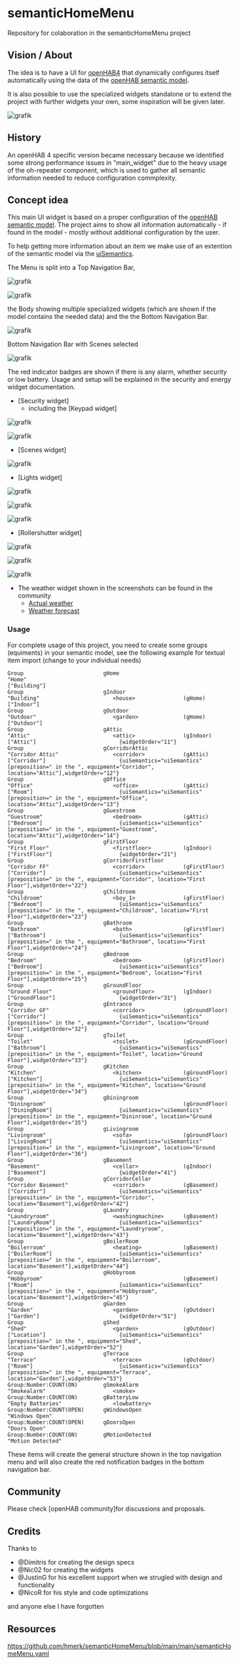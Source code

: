 # semanticHomeMenu
Repository for colaboration in the semanticHomeMenu project

## Vision / About
The idea is to have a UI for [openHAB4](https://www.openhab.org/) that dynamically  configures itself automatically using the data of the [openHAB semantic model](https://www.openhab.org/docs/tutorial/model.html#semantic-model).

It is also possible to use the specialized widgets standalone or to extend the project with further widgets your own, some inspiration will be given later.

![grafik](https://github.com/hmerk/semanticHomeMenu/blob/main/screenshots/Startscreen.jpg)

## History
An openHAB 4 specific version became necessary because we identified some strong performance issues in "main_widget" due to the heavy usage of the oh-repeater component, which is used to gather all semantic information needed to reduce configuration commplexity.

## Concept idea
This main UI widget is based on a proper configuration of the [openHAB semantic model](https://www.openhab.org/docs/tutorial/model.html#semantic-model). The project aims to show all information automatically - if found in the model - mostly without additional configuration by the user.

To help getting more information about an item we make use of an extention of the semantic model via the [uiSemantics](https://community.openhab.org/t/semantic-ui-using-enriched-semantic-to-ease-ui-creation/116882).

The Menu is split into a Top Navigation Bar,

![grafik](https://github.com/hmerk/semanticHomeMenu/blob/main/screenshots//TopNavbar_unselected.jpg)

![grafik](https://github.com/hmerk/semanticHomeMenu/blob/main/screenshots/TopNavbar_selected.jpg)

the Body showing multiple specialized widgets (which are shown if the model contains the needed data) 
and the the Bottom Navigation Bar.

![grafik](https://github.com/hmerk/semanticHomeMenu/blob/main/screenshots/BottomNavbar_unselected.jpg)

Bottom Navigation Bar with Scenes selected

![grafik](https://github.com/hmerk/semanticHomeMenu/blob/main/screenshots/BottomNavbar_ScenesSelected.jpg)

The red indicator badges are shown if there is any alarm, whether security or low battery. Usage and setup will be explained in the security and energy widget documentation.

* [Security widget]
  * including the [Keypad widget]
  
![grafik](https://github.com/hmerk/semanticHomeMenu/blob/main/screenshots/Security.jpg)
  
![grafik](https://github.com/hmerk/semanticHomeMenu/blob/main/screenshots/SecurityPinPad.jpg)
* [Scenes widget]
  
![grafik](https://github.com/hmerk/semanticHomeMenu/blob/main/screenshots/Scenes.jpg)
* [Lights widget]
  
![grafik](https://github.com/hmerk/semanticHomeMenu/blob/main/screenshots/SwitchableLightOff.jpg)
  
![grafik](https://github.com/hmerk/semanticHomeMenu/blob/main/screenshots/DimmableLightOff.jpg)
  
![grafik](https://github.com/hmerk/semanticHomeMenu/blob/main/screenshots/ColorLightOff.jpg)
* [Rollershutter widget]

![grafik](https://github.com/hmerk/semanticHomeMenu/blob/main/screenshots/Rollershutter.jpg)
  
![grafik](https://github.com/hmerk/semanticHomeMenu/blob/main/screenshots/RadiatorControl.jpg)
  
![grafik](https://github.com/hmerk/semanticHomeMenu/blob/main/screenshots/HVAC.jpg)
* The weather widget shown in the screenshots can be found in the community
  * [Actual weather](https://community.openhab.org/t/oh3-main-ui-examples/117928/22)
  * [Weather forecast](https://community.openhab.org/t/oh3-main-ui-examples/117928/30)
  
### Usage
For complete usage of this project, you need to create some groups (equiments) in your semantic model, see the following example for textual item import (change to your individual needs)
```csv
Group                         gHome                                         "Home"                                                                                                       ["Building"]
Group                         gIndoor                                       "Building"                       <house>               (gHome)                                               ["Indoor"]
Group                         gOutdoor                                      "Outdoor"                        <garden>              (gHome)                                               ["Outdoor"]
Group                         gAttic                                        "Attic"                          <attic>               (gIndoor)                                             ["Attic"]                          {widgetOrder="11"}
Group                         gCorridorAttic                                "Corridor Attic"                 <corridor>            (gAttic)                                              ["Corridor"]                       {uiSemantics="uiSemantics"[preposition=" in the ", equipment="Corridor", location="Attic"],widgetOrder="12"}
Group                         gOffice                                       "Office"                         <office>              (gAttic)                                              ["Room"]                           {uiSemantics="uiSemantics"[preposition=" in the ", equipment="Office", location="Attic"],widgetOrder="13"}
Group                         gGuestroom                                    "Guestroom"                      <bedroom>             (gAttic)                                              ["Bedroom"]                        {uiSemantics="uiSemantics"[preposition=" in the ", equipment="Guestroom", location="Attic"],widgetOrder="14"}
Group                         gFirstFloor                                   "First Floor"                    <firstfloor>          (gIndoor)                                             ["FirstFloor"]                     {widgetOrder="21"}
Group                         gCorridorFirstfloor                           "Corridor FF"                    <corridor>            (gFirstFloor)                                         ["Corridor"]                       {uiSemantics="uiSemantics"[preposition=" in the ", equipment="Corridor", location="First Floor"],widgetOrder="22"}
Group                         gChildroom                                    "Childroom"                      <boy_1>               (gFirstFloor)                                         ["Bedroom"]                        {uiSemantics="uiSemantics"[preposition=" in the ", equipment="Childroom", location="First Floor"],widgetOrder="23"}
Group                         gBathroom                                     "Bathroom"                       <bath>                (gFirstFloor)                                         ["Bathroom"]                       {uiSemantics="uiSemantics"[preposition=" in the ", equipment="Bathroom", location="First Floor"],widgetOrder="24"}
Group                         gBedroom                                      "Bedroom"                        <bedroom>             (gFirstFloor)                                         ["Bedroom"]                        {uiSemantics="uiSemantics"[preposition=" in the ", equipment="Bedroom", location="First Floor"],widgetOrder="25"}
Group                         gGroundFloor                                  "Ground Floor"                   <groundfloor>         (gIndoor)                                             ["GroundFloor"]                    {widgetOrder="31"}
Group                         gEntrance                                     "Corridor GF"                    <corridor>            (gGroundFloor)                                        ["Corridor"]                       {uiSemantics="uiSemantics"[preposition=" in the ", equipment="Corridor", location="Ground Floor"],widgetOrder="32"}
Group                         gToilet                                       "Toilet"                         <toilet>              (gGroundFloor)                                        ["Bathroom"]                       {uiSemantics="uiSemantics"[preposition=" in the ", equipment="Toilet", location="Ground Floor"],widgetOrder="33"}
Group                         gKitchen                                      "Kitchen"                        <kitchen>             (gGroundFloor)                                        ["Kitchen"]                        {uiSemantics="uiSemantics"[preposition=" in the ", equipment="Kitchen", location="Ground Floor"],widgetOrder="34"}
Group                         gDiningroom                                   "Diningroom"                                           (gGroundFloor)                                        ["DiningRoom"]                     {uiSemantics="uiSemantics"[preposition=" in the ", equipment="Dininroom", location="Ground Floor"],widgetOrder="35"}
Group                         gLivingroom                                   "Livingroom"                     <sofa>                (gGroundFloor)                                        ["LivingRoom"]                     {uiSemantics="uiSemantics"[preposition=" in the ", equipment="Livingroom", location="Ground Floor"],widgetOrder="36"}
Group                         gBasement                                     "Basement"                       <cellar>              (gIndoor)                                             ["Basement"]                       {widgetOrder="41"}
Group                         gCorridorCellar                               "Corridor Basement"              <corridor>            (gBasement)                                           ["Corridor"]                       {uiSemantics="uiSemantics"[preposition=" in the ", equipment="Corridor", location="Basement"],widgetOrder="42"}
Group                         gLaundry                                      "Laundryroom"                    <washingmachine>      (gBasement)                                           ["LaundryRoom"]                    {uiSemantics="uiSemantics"[preposition=" in the ", equipment="Laundryroom", location="Basement"],widgetOrder="43"}
Group                         gBoilerRoom                                   "Boilerroom"                     <heating>             (gBasement)                                           ["BoilerRoom"]                     {uiSemantics="uiSemantics"[preposition=" in the ", equipment="Boilerroom", location="Basement"],widgetOrder="44"}
Group                         gHobbyroom                                    "Hobbyroom"                                            (gBasement)                                           ["Room"]                           {uiSemantics="uiSemantics"[preposition=" in the ", equipment="Hobbyroom", location="Basement"],widgetOrder="45"}
Group                         gGarden                                       "Garden"                         <garden>              (gOutdoor)                                            ["Garden"]                         {widgetOrder="51"}
Group                         gShed                                         "Shed"                           <garden>              (gOutdoor)                                            ["Location"]                       {uiSemantics="uiSemantics"[preposition=" in the ", equipment="Shed", location="Garden"],widgetOrder="52"}
Group                         gTerrace                                      "Terrace"                        <terrace>             (gOutdoor)                                            ["Room"]                           {uiSemantics="uiSemantics"[preposition=" in the ", equipment="Terrace", location="Garden"],widgetOrder="53"}
Group:Number:COUNT(ON)        gSmokeAlarm                                   "Smokealarm"                     <smoke>
Group:Number:COUNT(ON)        gBatteryLow                                   "Empty Batteries"                <lowbattery>
Group:Number:COUNT(OPEN)      gWindowsOpen                                  "Windows Open"                                         
Group:Number:COUNT(OPEN)      gDoorsOpen                                    "Doors Open"                                           
Group:Number:COUNT(ON)        gMotionDetected                               "Motion Detected"                                      
```
These items will create the general structure shown in the top navigation menu and will also create the red notification badges in the bottom navigation bar.

## Community
Please check [openHAB community]for discussions and proposals.

## Credits
Thanks to 
- @Dimitris for creating the design specs
- @Nic02 for creating the widgets
- @JustinG for his excellent support when we strugled with design and functionality
- @NicoR for his style and code optimizations

and anyone else I have forgotten

## Resources
https://github.com/hmerk/semanticHomeMenu/blob/main/main/semanticHomeMenu.yaml
